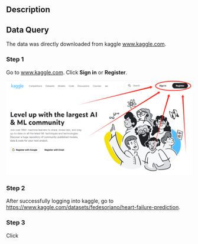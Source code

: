 ## Description

## Data Query

The data was directly downloaded from kaggle www.kaggle.com.

### Step 1

Go to www.kaggle.com. Click **Sign in** or **Register**.

<img src="Step1.png" alt="Step1">

### Step 2

After successfully logging into kaggle, go to https://www.kaggle.com/datasets/fedesoriano/heart-failure-prediction.

### Step 3

Click 
